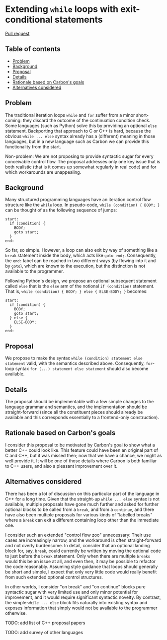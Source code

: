 # Extending `while` loops with exit-conditional statements

<!--
Part of the Carbon Language project, under the Apache License v2.0 with LLVM
Exceptions. See /LICENSE for license information.
SPDX-License-Identifier: Apache-2.0 WITH LLVM-exception
-->

[Pull request](https://github.com/carbon-language/carbon-lang/pull/471)

<!-- toc -->

## Table of contents

-   [Problem](#problem)
-   [Background](#background)
-   [Proposal](#proposal)
-   [Details](#details)
-   [Rationale based on Carbon's goals](#rationale-based-on-carbons-goals)
-   [Alternatives considered](#alternatives-considered)

<!-- tocstop -->

## Problem

The traditional iteration loops `while` and `for` suffer from a minor
short-coming: they discard the outcome of the continuation condition check. Some
languages (such as Python) solve this by providing an optional `else` statement.
Backporting that approach to C or C++ is hard, because the obvious
`while ... else` syntax already has a (different) meaning in those languages,
but in a new language such as Carbon we can provide this functionality from the
start.

Non-problem: We are not proposing to provide syntactic sugar for every
conceivable control flow. The proposal addresses only one key issue that is both
realistic (that is it comes up somewhat regularly in real code) and for which
workarounds are unappealing.

## Background

Many structured programming languages have an iteration control flow structure
like the `while` loop. In pseudo-code, `while (condition) { BODY; }` can be
thought of as the following sequence of jumps:

```
start:
  if (condition) {
    BODY;
    goto start;
  }
end:
```

So far, so simple. However, a loop can also exit by way of something like a
`break` statement inside the body, which acts like `goto end;`. Consequently,
the `end:` label can be reached in two different ways (by flowing into it and by
`goto`), which are known to the execution, but the distinction is not available
to the programmer.

Following Python's design, we propose an optional subsequent statement called
`else` that is the `else` arm of the notional `if (condition)` statement. That
is, `while (condition) { BODY; } else { ELSE-BODY; }` becomes:

```
start:
  if (condition) {
    BODY;
    goto start;
  } else {
    ELSE-BODY;
  }
end:
```

## Proposal

We propose to make the syntax `while (condition) statement else statement`
valid, with the semantics described above. Consequently, `for`-loop syntax
`for (...) statement else statement` should also become available.

## Details

The proposal should be implementable with a few simple changes to the language
grammar and semantics, and the implementation should be straight-forward (since
all the constituent pieces should already be available and this corresponds
essentially to a frontend-only construction).

## Rationale based on Carbon's goals

I consider this proposal to be motivated by Carbon's goal to show what a better
C++ could look like. This feature could have been an original part of C and C++,
but it was missed then; now that we have a chance, we might as well provide it.
It will be one of those details where Carbon is both familiar to C++ users, and
also a pleasant improvement over it.

## Alternatives considered

There has been a lot of discussion on this particular part of the language in
C++ for a long time. Given that the straight-up `while ... else` syntax is not
available, multiple proposals have gone much further and asked for further
optional blocks to be called from a `break`, and from a `continue`, and there
have also been multiple proposals for various kinds of "labelled breaks" where a
`break` can exit a different containing loop other than the immediate one.

I consider such an extended "control flow zoo" unnecessary: Their use cases are
increasingly narrow, and the workaround is often straight-forward and not overly
burdensome. In detail, consider that an optional landing block for, say,
`break`, could currently be written by moving the optional code to just before
the `break` statement. Only when there are multiple `breaks` would this be an
issue at all, and even then, it may be possible to refactor the code reasonably.
Assuming style guidance that loops should generally be short and simple, I
expect that only very little code would really benefit from such extended
optional control structures.

In other worlds, I consider "on break" and "on continue" blocks pure syntactic
sugar with very limited use and only minor potential for improvement, and it
would require significant syntactic novelty. By contrast, the simple
`while ... else` block fits naturally into existing syntax and exposes
information that simply would not be available to the programmer otherwise.

TODO: add list of C++ proposal papers

TODO: add survey of other languages
